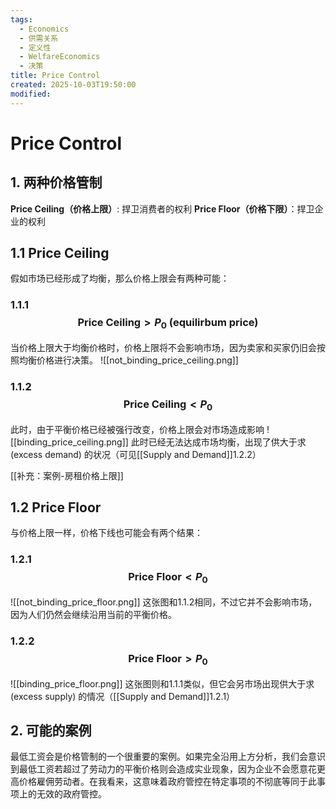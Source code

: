 ```yaml
---
tags:
  - Economics
  - 供需关系
  - 定义性
  - WelfareEconomics
  - 决策
title: Price Control
created: 2025-10-03T19:50:00
modified:
---
```

# Price Control
## 1. 两种价格管制
**Price Ceiling（价格上限）**: 捍卫消费者的权利
**Price Floor（价格下限）**：捍卫企业的权利

## 1.1 Price Ceiling
假如市场已经形成了均衡，那么价格上限会有两种可能：

### 1.1.1 $$\text{Price Ceiling}>P_0 \text{ (equilirbum price)}$$
当价格上限大于均衡价格时，价格上限将不会影响市场，因为卖家和买家仍旧会按照均衡价格进行决策。
![[not_binding_price_ceiling.png]]

### 1.1.2 $$\text{Price Ceiling} < P_0 $$
此时，由于平衡价格已经被强行改变，价格上限会对市场造成影响
![[binding_price_ceiling.png]]
此时已经无法达成市场均衡，出现了供大于求 (excess demand) 的状况（可见[[Supply and Demand]]1.2.2）

[[补充：案例-房租价格上限]]
## 1.2 Price Floor
与价格上限一样，价格下线也可能会有两个结果：

### 1.2.1 $$\text{Price Floor}<P_0$$
![[not_binding_price_floor.png]]
这张图和1.1.2相同，不过它并不会影响市场，因为人们仍然会继续沿用当前的平衡价格。

### 1.2.2 $$\text{Price Floor}>P_0$$
![[binding_price_floor.png]]
这张图则和1.1.1类似，但它会另市场出现供大于求 (excess supply) 的情况（[[Supply and Demand]]1.2.1）

## 2. 可能的案例
最低工资会是价格管制的一个很重要的案例。如果完全沿用上方分析，我们会意识到最低工资若超过了劳动力的平衡价格则会造成实业现象，因为企业不会愿意花更高价格雇佣劳动者。在我看来，这意味着政府管控在特定事项的不彻底等同于此事项上的无效的政府管控。


